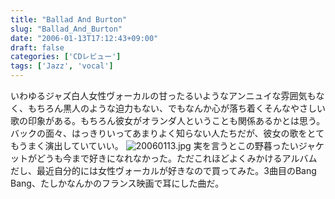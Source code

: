```yaml
---
title: "Ballad And Burton"
slug: "Ballad_And_Burton"
date: "2006-01-13T17:12:43+09:00"
draft: false
categories: ['CDレビュー']
tags: ['Jazz', 'vocal']
---
```


いわゆるジャズ白人女性ヴォーカルの甘ったるいようなアンニュイな雰囲気もなく、もちろん黒人のような迫力もない、でもなんか心が落ち着くそんなやさしい歌の印象がある。もちろん彼女がオランダ人ということも関係あるかとは思う。バックの面々、はっきりいってあまりよく知らない人たちだが、彼女の歌をとてもうまく演出していていい。 ![20060113.jpg](/wp-content/archives/20060113.jpg) 実を言うとこの野暮ったいジャケットがどうも今まで好きになれなかった。ただこれほどよくみかけるアルバムだし、最近自分的には女性ヴォーカルが好きなので買ってみた。3曲目のBang Bang、たしかなんかのフランス映画で耳にした曲だ。